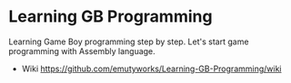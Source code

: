 # Learning GB Programming
Learning Game Boy programming step by step. Let's start game programming with Assembly language.

* Wiki https://github.com/emutyworks/Learning-GB-Programming/wiki
